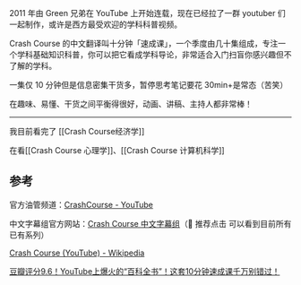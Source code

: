 2011 年由 Green 兄弟在 YouTube 上开始连载，现在已经拉了一群 youtuber 们一起制作，或许是西方最受欢迎的学科科普视频。

Crash Course 的中文翻译叫十分钟「速成课」，一个季度由几十集组成，专注一个学科基础知识科普，你可以把它看成学科导论，非常适合入门扫盲你感兴趣但不了解的学科。

一集仅 10 分钟但是信息密集干货多，暂停思考笔记要花 30min+是常态（苦笑）

在趣味、易懂、干货之间平衡得很好，动画、讲稿、主持人都非常棒！

---

我目前看完了 [[Crash Course经济学]]

在看[[Crash Course 心理学]]、[[Crash Course 计算机科学]]

## 参考

官方油管频道：[CrashCourse - YouTube](https://www.youtube.com/c/crashcourse)

中文字幕组官方网站：[Crash Course 中文字幕组](https://crashcourse.club/category)（🌟 推荐点击 可以看到目前所有已有系列）

[Crash Course (YouTube) - Wikipedia](https://en.wikipedia.org/wiki/Crash_Course_ (YouTube))

[豆瓣评分9.6！YouTube上爆火的“百科全书”！这套10分钟速成课千万别错过！](https://posts.careerengine.us/p/615103a0adfb3d6c49009bb6)